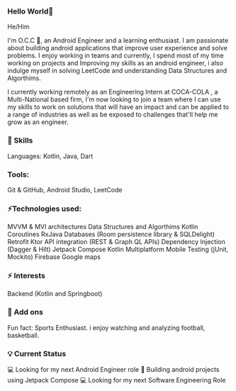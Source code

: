 ### Hello World👋

He/Him

I'm O.C.C 🙂, an Android Engineer and a learning enthusiast. I am passionate about building android applications that improve user experience and solve problems. I enjoy working in teams and currently, I spend most of my time working on projects and Improving my skills as an android engineer, i also indulge myself in solving LeetCode and understanding Data Structures and Algorthims.

I currently working remotely as an Engineering Intern at COCA-COLA , a Multi-National based firm, I'm now looking to join a team where I can use my skills to work on solutions that will have an impact and can be applied to a range of industries as well as be exposed to challenges that'll help me grow as an engineer.

### 📌 Skills
Languages: Kotlin, Java, Dart
### Tools: 
Git & GitHub, Android Studio, LeetCode

### ⚡Technologies used:
MVVM & MVI architectures
Data Structures and Algorthims
Kotlin Coroutines
RxJava
Databases (Room persistence library & SQLDelight)
Retrofit
Ktor
API integration (REST & Graph QL APIs)
Dependency Injection (Dagger & Hilt)
Jetpack Compose
Kotlin Multiplatform Mobile
Testing (jUnit, Mockito)
Firebase
Google maps

### ⚡ Interests
Backend (Kotlin and Springboot)

### 🔎 Add ons
Fun fact: Sports Enthusiast. i enjoy watching and analyzing football, basketball.

### 💡 Current Status
💻 Looking for my next Android Engineer role
📖 Building android projects using Jetpack Compose
💻 Looking for my next Software Engineering Role

